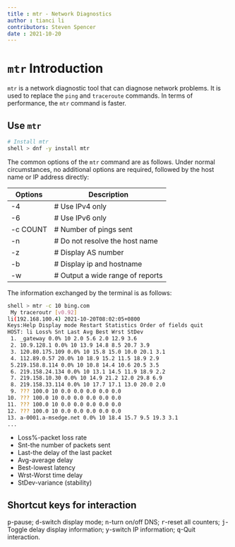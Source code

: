 ```yaml
---
title : mtr - Network Diagnostics
author : tianci li
contributors: Steven Spencer
date : 2021-10-20
---
```


#  `mtr` Introduction

`mtr` is a network diagnostic tool that can diagnose network problems. It is used to replace the `ping` and `traceroute` commands. In terms of performance, the `mtr` command is faster.

##  Use `mtr`

```bash
# Install mtr
shell > dnf -y install mtr
```

The common options of the `mtr` command are as follows. Under normal circumstances, no additional options are required, followed by the host name or IP address directly:

|Options|Description|
|---|---|
|-4 |# Use IPv4 only|
|-6 |# Use IPv6 only|
|-c COUNT |# Number of pings sent|
|-n |# Do not resolve the host name|
|-z |# Display AS number|
|-b |# Display ip and hostname|
|-w |# Output a wide range of reports|

The information exchanged by the terminal is as follows:

```bash
shell > mtr -c 10 bing.com
 My traceroutr [v0.92]
li(192.168.100.4) 2021-10-20T08:02:05+0800
Keys:Help Display mode Restart Statistics Order of fields quit
HOST: li Loss% Snt Last Avg Best Wrst StDev
 1. _gateway 0.0% 10 2.0 5.6 2.0 12.9 3.6
 2. 10.9.128.1 0.0% 10 13.9 14.8 8.5 20.7 3.9
 3. 120.80.175.109 0.0% 10 15.8 15.0 10.0 20.1 3.1
 4. 112.89.0.57 20.0% 10 18.9 15.2 11.5 18.9 2.9
 5.219.158.8.114 0.0% 10 10.8 14.4 10.6 20.5 3.5
 6. 219.158.24.134 0.0% 10 13.1 14.5 11.9 18.9 2.2
 7. 219.158.10.30 0.0% 10 14.9 21.2 12.0 29.8 6.9
 8. 219.158.33.114 0.0% 10 17.7 17.1 13.0 20.0 2.0
 9. ??? 100.0 10 0.0 0.0 0.0 0.0 0.0
10. ??? 100.0 10 0.0 0.0 0.0 0.0 0.0
11. ??? 100.0 10 0.0 0.0 0.0 0.0 0.0
12. ??? 100.0 10 0.0 0.0 0.0 0.0 0.0
13. a-0001.a-msedge.net 0.0% 10 18.4 15.7 9.5 19.3 3.1
...
```

* Loss%-packet loss rate
* Snt-the number of packets sent
* Last-the delay of the last packet
* Avg-average delay
* Best-lowest latency
* Wrst-Worst time delay
* StDev-variance (stability)

##  Shortcut keys for interaction
<kbd>p</kbd>-pause;
<kbd>d</kbd>-switch display mode;
<kbd>n</kbd>-turn on/off DNS;
<kbd>r</kbd>-reset all counters;
<kbd>j</kbd>-Toggle delay display information;
<kbd>y</kbd>-switch IP information;
<kbd>q</kbd>-Quit interaction.
